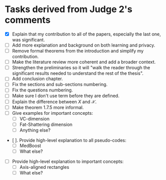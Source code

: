 # Tasks derived from Judge 2's comments
- [x] Explain that my contribution to all of the papers, especially the last one, was significant.
- [ ] Add more explanation and background on both learning and privacy.
- [ ] Remove formal theorems from the introduction and simplify my contribution.
- [ ] Make the literature review more coherent and add a broader context.
- [ ] Strengthen the preliminaries so it will "walk the reader through the significant results needed to understand the rest of the thesis".
- [ ] Add conclusion chapter.
- [ ] Fix the sections and sub-sections numbering.
- [ ] Fix the questions numbering.
- [ ] Make sure I don't use term before they are defined.
- [ ] Explain the difference between $X$ and $\mathcal{X}$.
- [ ] Make theorem 1.7.5 more informal.
- [ ] Give examples for important concepts:
    - [ ] VC-dimension
    - [ ] Fat-Shattering dimension
    - [ ] Anything else?
- [ ]. Provide high-level explanation to all pseudo-codes:
    - [ ] MedBoost
    - [ ] What else?
- [ ] Provide high-level explanation to important concepts:
    - [ ] Axis-aligned rectangles
    - [ ] What else?
